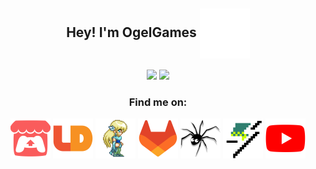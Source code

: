 <div align="center">
  <h2 align="center">Hey! I'm OgelGames <img align="center" src="images/wave.svg" /></h2>
</div>
<div align="center">
  <picture>
    <source
      srcset="https://github-readme-stats.vercel.app/api?username=OgelGames&include_all_commits=true&hide=stars&bg_color=00000000&hide_border=true&theme=github_dark_dimmed"
      media="(prefers-color-scheme: dark)"
    />
    <source
      srcset="https://github-readme-stats.vercel.app/api?username=OgelGames&include_all_commits=true&hide=stars&bg_color=00000000&hide_border=true"
      media="(prefers-color-scheme: light), (prefers-color-scheme: no-preference)"
    />
    <img src="https://github-readme-stats.vercel.app/api?username=OgelGames&include_all_commits=true&hide=stars&bg_color=00000000&hide_border=true" />
  </picture>
  <picture>
    <source
      srcset="https://github-readme-stats.vercel.app/api/top-langs?username=OgelGames&layout=compact&size_weight=0.5&count_weight=0.5&bg_color=00000000&hide_border=true&theme=github_dark_dimmed"
      media="(prefers-color-scheme: dark)"
    />
    <source
      srcset="https://github-readme-stats.vercel.app/api/top-langs?username=OgelGames&layout=compact&size_weight=0.5&count_weight=0.5&bg_color=00000000&hide_border=true"
      media="(prefers-color-scheme: light), (prefers-color-scheme: no-preference)"
    />
    <img src="https://github-readme-stats.vercel.app/api/top-langs?username=OgelGames&layout=compact&size_weight=0.5&count_weight=0.5&bg_color=00000000&hide_border=true" />
  </picture>
</div>
<div align="center">
  <h3>Find me on:</h3>
  <a href="https://ogelgames.itch.io/"><img width=64 src="icons/itchio.png" alt="Itch.io"/></a>
  <a href="https://ldjam.com/users/ogelgames/"><img width=64 src="icons/ludumdare.png" alt="Ludum Dare"/></a>
  <a href="https://opengameart.org/users/ogelgames"><img width=64 src="icons/opengameart.png" alt="Open Game Art"/></a>
  <a href="https://gitlab.com/OgelGames"><img width=64 src="icons/gitlab.png" alt="GitLab"/></a>
  <a href="https://notabug.org/OgelGames"><img width=64 src="icons/notabug.png" alt="Not A Bug"/></a>
  <a href="https://gamejolt.com/@OgelGames"><img width=64 src="icons/gamejolt.png" alt="Game Jolt"/></a>
  <a href="https://www.youtube.com/channel/UC3A1eE6Kkg_NejplTSYv1Vw"><img width=64 src="icons/youtube.png" alt="YouTube"/></a>
</div>

